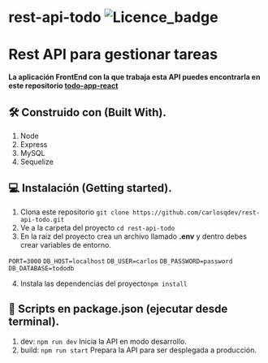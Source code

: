 # rest-api-todo ![Licence_badge](https://img.shields.io/github/license/carlosqdev/rest-api-todo?style=for-the-badge)

# Rest API para gestionar tareas

**La aplicación FrontEnd con la que trabaja esta API puedes encontrarla en este repositorio [todo-app-react](https://github.com/carlosqdev/todo-app-react)**

## 🛠 Construido con (Built With).

1. Node
2. Express
3. MySQL
4. Sequelize

## 💻 Instalación (Getting started).

1. Clona este repositorio `git clone https://github.com/carlosqdev/rest-api-todo.git`
2. Ve a la carpeta del proyecto `cd rest-api-todo`
3. En la raiz del proyecto crea un archivo llamado **.env** y dentro debes crear variables de entorno.

`PORT=3000`
`DB_HOST=localhost`
`DB_USER=carlos`
`DB_PASSWORD=password`
`DB_DATABASE=tododb`


4. Instala las dependencias del proyecto`npm install`

## 📜 Scripts en package.json (ejecutar desde terminal).

1. dev: `npm run dev` Inicia la API en modo desarrollo.
2. build: `npm run start` Prepara la API para ser desplegada a producción.
